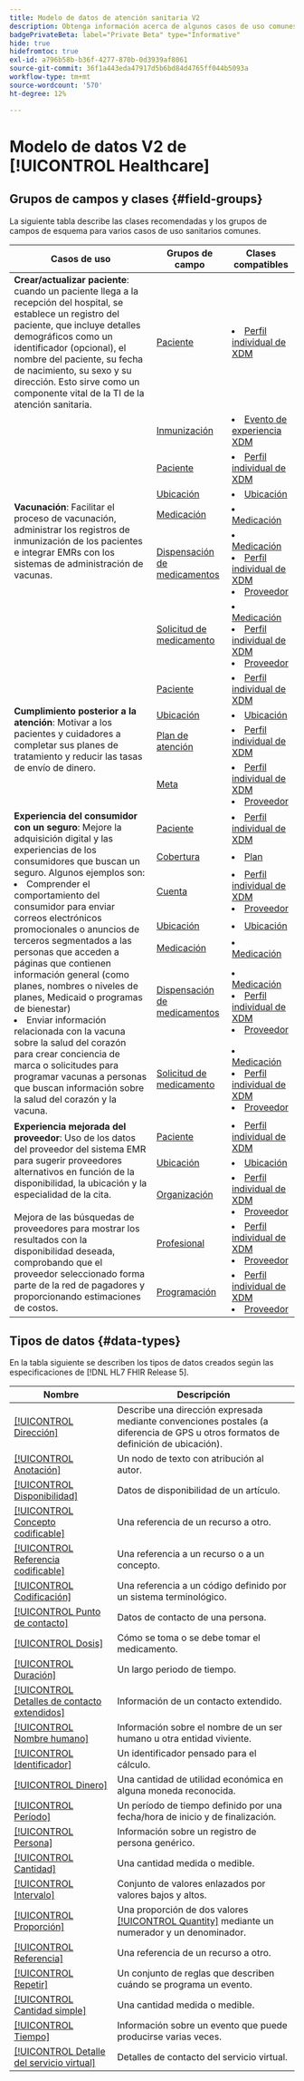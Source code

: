 ```yaml
---
title: Modelo de datos de atención sanitaria V2
description: Obtenga información acerca de algunos casos de uso comunes de atención médica y las mejores clases, grupos de campos relacionados y tipos de datos que se deben usar.
badgePrivateBeta: label="Private Beta" type="Informative"
hide: true
hidefromtoc: true
exl-id: a796b58b-b36f-4277-870b-0d3939af8061
source-git-commit: 36f1a443eda47917d5b6bd84d4765ff044b5093a
workflow-type: tm+mt
source-wordcount: '570'
ht-degree: 12%

---
```


# Modelo de datos V2 de [!UICONTROL Healthcare]

## Grupos de campos y clases {#field-groups}

La siguiente tabla describe las clases recomendadas y los grupos de campos de esquema para varios casos de uso sanitarios comunes.

<table>
  <thead>
    <tr>
      <th>Casos de uso</th>
      <th>Grupos de campo</th>
      <th>Clases compatibles</th>
    </tr>
  </thead>
  <tbody>
    <tr>
      <td><strong>Crear/actualizar paciente</strong>: cuando un paciente llega a la recepción del hospital, se establece un registro del paciente, que incluye detalles demográficos como un identificador (opcional), el nombre del paciente, su fecha de nacimiento, su sexo y su dirección. Esto sirve como un componente vital de la TI de la atención sanitaria.</td>
      <td><a href="./field-groups/patient.md">Paciente</a></td>
      <td>
        <li><a href="../../classes/individual-profile.md">Perfil individual de XDM</a></li>
      </td>
    </tr>
    <tr>
      <td rowspan="6"><strong>Vacunación</strong>: Facilitar el proceso de vacunación, administrar los registros de inmunización de los pacientes e integrar EMRs con los sistemas de administración de vacunas.</td>
      <td><a href="./field-groups/immunization.md">Inmunización</a></td>
      <td>
        <li><a href="../../classes/experienceevent.md">Evento de experiencia XDM</a></li>
      </td>
    </tr>
    <tr>
      <td><a href="./field-groups/patient.md">Paciente</a></td>
      <td>
        <li><a href="../../classes/individual-profile.md">Perfil individual de XDM</a></li>
      </td>
    </tr>
    <tr>
      <td><a href="./field-groups/location.md">Ubicación</a></td>
      <td>
        <li><a href="./classes/location.md">Ubicación</a></li>
      </td>
    </tr>
    <tr>
      <td><a href="./field-groups/medication.md">Medicación</a></td>
      <td>
        <li><a href="../../classes/medication.md">Medicación</a></li>
      </td>
    </tr>
    <tr>
      <td><a href="./field-groups/medication-dispense.md">Dispensación de medicamentos</a></td>
      <td>
        <li><a href="../../classes/medication.md">Medicación</a></li>
        <li><a href="../../classes/individual-profile.md">Perfil individual de XDM</a></li>
        <li><a href="../../classes/provider.md">Proveedor</a></li>
      </td>
    </tr>
    <tr>
      <td><a href="./field-groups/medication-request.md">Solicitud de medicamento</a></td>
      <td>
        <li><a href="../../classes/medication.md">Medicación</a></li>
        <li><a href="../../classes/individual-profile.md">Perfil individual de XDM</a></li>
        <li><a href="../../classes/provider.md">Proveedor</a></li>
      </td>
    </tr>
    <tr>
      <td rowspan="4"><strong>Cumplimiento posterior a la atención</strong>: Motivar a los pacientes y cuidadores a completar sus planes de tratamiento y reducir las tasas de envío de dinero.</td>
      <td><a href="./field-groups/patient.md">Paciente</a></td>
      <td>
        <li><a href="../../classes/individual-profile.md">Perfil individual de XDM</a></li>
      </td>
    </tr>
    <tr>
      <td><a href="./field-groups/location.md">Ubicación</a></td>
      <td>
        <li><a href="./classes/location.md">Ubicación</a></li>
      </td>
    </tr>
    <tr>
      <td><a href="./field-groups/care-plan.md">Plan de atención</a></td>
      <td>
        <li><a href="../../classes/individual-profile.md">Perfil individual de XDM</a></li>
      </td>
    </tr>
    <tr>
      <td><a href="./field-groups/goal.md">Meta</a></td>
      <td>
        <li><a href="../../classes/individual-profile.md">Perfil individual de XDM</a></li>
        <li><a href="../../classes/provider.md">Proveedor</a></li>
      </td>
    </tr>
    <tr>
      <td rowspan="7"><strong>Experiencia del consumidor con un seguro</strong>: Mejore la adquisición digital y las experiencias de los consumidores que buscan un seguro. Algunos ejemplos son: 
        <li> Comprender el comportamiento del consumidor para enviar correos electrónicos promocionales o anuncios de terceros segmentados a las personas que acceden a páginas que contienen información general (como planes, nombres o niveles de planes, Medicaid o programas de bienestar)
        </li> 
        <li> Enviar información relacionada con la vacuna sobre la salud del corazón para crear conciencia de marca o solicitudes para programar vacunas a personas que buscan información sobre la salud del corazón y la vacuna.
        </li>
      </td>
      <td><a href="./field-groups/patient.md">Paciente</a></td>
      <td>
        <li><a href="../../classes/individual-profile.md">Perfil individual de XDM</a></li>
      </td>
    </tr>
    <tr>
      <td><a href="./field-groups/coverage.md">Cobertura</a></td>
      <td>
        <li><a href="../../classes/plan.md">Plan</a></li>
      </td>
    </tr>
    <tr>
      <td><a href="./field-groups/account.md">Cuenta</a></td>
      <td>
        <li><a href="../../classes/individual-profile.md">Perfil individual de XDM</a></li>
        <li><a href="../../classes/provider.md">Proveedor</a></li>
      </td>
    </tr>
    <tr>
      <td><a href="./field-groups/location.md">Ubicación</a></td>
      <td>
        <li><a href="./classes/location.md">Ubicación</a></li>
      </td>
    </tr>
      <tr>
      <td><a href="./field-groups/medication.md">Medicación</a></td>
      <td>
        <li><a href="../../classes/medication.md">Medicación</a></li>
      </td>
    </tr>
    <tr>
      <td><a href="./field-groups/medication-dispense.md">Dispensación de medicamentos</a></td>
      <td>
        <li><a href="../../classes/medication.md">Medicación</a></li>
        <li><a href="../../classes/individual-profile.md">Perfil individual de XDM</a></li>
        <li><a href="../../classes/provider.md">Proveedor</a></li>
      </td>
    </tr>
    <tr>
      <td><a href="./field-groups/medication-request.md">Solicitud de medicamento</a></td>
      <td>
        <li><a href="../../classes/medication.md">Medicación</a></li>
        <li><a href="../../classes/individual-profile.md">Perfil individual de XDM</a></li>
        <li><a href="../../classes/provider.md">Proveedor</a></li>
      </td>
    </tr>
    <tr>
      <td rowspan="5"><strong>Experiencia mejorada del proveedor</strong>: Uso de los datos del proveedor del sistema EMR para sugerir proveedores alternativos en función de la disponibilidad, la ubicación y la especialidad de la cita. <br> <br>Mejora de las búsquedas de proveedores para mostrar los resultados con la disponibilidad deseada, comprobando que el proveedor seleccionado forma parte de la red de pagadores y proporcionando estimaciones de costos.
      </td>
      <td><a href="./field-groups/patient.md">Paciente</a></td>
      <td>
        <li><a href="../../classes/individual-profile.md">Perfil individual de XDM</a></li>
      </td>
    </tr>
    <tr>
      <td><a href="./field-groups/location.md">Ubicación</a></td>
      <td>
        <li><a href="./classes/location.md">Ubicación</a></li>
      </td>
    </tr>
    <tr>
      <td><a href="./field-groups/organization.md">Organización</a></td>
      <td>
        <li><a href="../../classes/individual-profile.md">Perfil individual de XDM</a></li>
        <li><a href="../../classes/provider.md">Proveedor</a></li>
      </td>
    </tr>
    <tr>
      <td><a href="./field-groups/practioner.md">Profesional</a></td>
      <td>
        <li><a href="../../classes/individual-profile.md">Perfil individual de XDM</a></li>
        <li><a href="../../classes/provider.md">Proveedor</a></li>
      </td>
    </tr>
    <tr>
      <td><a href="./field-groups/schedule.md">Programación</a></td>
      <td>
        <li><a href="../../classes/individual-profile.md">Perfil individual de XDM</a></li>
        <li><a href="../../classes/provider.md">Proveedor</a></li>
      </td>
    </tr>
  </tbody>
</table>

## Tipos de datos {#data-types}

En la tabla siguiente se describen los tipos de datos creados según las especificaciones de [!DNL HL7 FHIR Release 5].

| Nombre | Descripción |
| --- | --- |
| [[!UICONTROL Dirección]](./data-types/address.md) | Describe una dirección expresada mediante convenciones postales (a diferencia de GPS u otros formatos de definición de ubicación). |
| [[!UICONTROL Anotación]](./data-types/annotation.md) | Un nodo de texto con atribución al autor. |
| [[!UICONTROL Disponibilidad]](./data-types/availability.md) | Datos de disponibilidad de un artículo. |
| [[!UICONTROL Concepto codificable]](./data-types/codeable-concept.md) | Una referencia de un recurso a otro. |
| [[!UICONTROL Referencia codificable]](./data-types/codeable-reference.md) | Una referencia a un recurso o a un concepto. |
| [[!UICONTROL Codificación]](./data-types/coding.md) | Una referencia a un código definido por un sistema terminológico. |
| [[!UICONTROL Punto de contacto]](./data-types/contact-point.md) | Datos de contacto de una persona. |
| [[!UICONTROL Dosis]](./data-types/dosage.md) | Cómo se toma o se debe tomar el medicamento. |
| [[!UICONTROL Duración]](./data-types/duration.md) | Un largo periodo de tiempo. |
| [[!UICONTROL Detalles de contacto extendidos]](./data-types/extended-contact-detail.md) | Información de un contacto extendido. |
| [[!UICONTROL Nombre humano]](./data-types/human-name.md) | Información sobre el nombre de un ser humano u otra entidad viviente. |
| [[!UICONTROL Identificador]](./data-types/identifier.md) | Un identificador pensado para el cálculo. |
| [[!UICONTROL Dinero]](./data-types/money.md) | Una cantidad de utilidad económica en alguna moneda reconocida. |
| [[!UICONTROL Período]](./data-types/period.md) | Un período de tiempo definido por una fecha/hora de inicio y de finalización. |
| [[!UICONTROL Persona]](./data-types/person.md) | Información sobre un registro de persona genérico. |
| [[!UICONTROL Cantidad]](./data-types/quantity.md) | Una cantidad medida o medible. |
| [[!UICONTROL Intervalo]](./data-types/range.md) | Conjunto de valores enlazados por valores bajos y altos. |
| [[!UICONTROL Proporción]](./data-types/ratio.md) | Una proporción de dos valores [[!UICONTROL Quantity]](./data-types/quantity.md) mediante un numerador y un denominador. |
| [[!UICONTROL Referencia]](./data-types/reference.md) | Una referencia de un recurso a otro. |
| [[!UICONTROL Repetir]](./data-types/repeat.md) | Un conjunto de reglas que describen cuándo se programa un evento. |
| [[!UICONTROL Cantidad simple]](./data-types/simple-quantity.md) | Una cantidad medida o medible. |
| [[!UICONTROL Tiempo]](./data-types/timing.md) | Información sobre un evento que puede producirse varias veces. |
| [[!UICONTROL Detalle del servicio virtual]](./data-types/virtual-service-detail.md) | Detalles de contacto del servicio virtual. |
